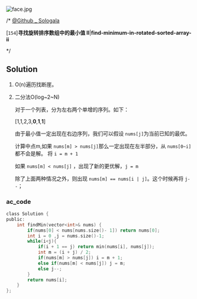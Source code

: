 ![face.jpg](https://pic.leetcode-cn.com/5f44c38cfca16ba4f3886e1c9e298c5ab18a215dc25e965ec357a430e783b3af-face.jpg)

/*
[@Github _ Sologala](https://github.com/Sologala/LeetCode.git)

[`154`]**寻找旋转排序数组中的最小值 II**|**find-minimum-in-rotated-sorted-array-ii**

*/



## **Solution** 

1. O(n)遍历找断崖。

2. 二分法O(log~2~N)

    对于一个列表，分为左右两个单增的序列。如下：

    [1,1,2,3,**0**,**1**,**1**]

    由于最小值一定出现在右边序列，我们可以假设 `nums[j]`为当前已知的最优。

    计算中点m,如果 `nums[m] > nums[j]`那么一定出现在左半部分，从 `nums[0~i]` 都不会是解。 将 ` i = m + 1 `

    如果 `nums[m] < nums[j]` ，出现了新的更优解，`j = m`

    除了上面两种情况之外，则出现 `nums[m] == nums[i | j]`。这个时候再将 `j--`；

### **ac_code**
```c
class Solution {
public:
    int findMin(vector<int>& nums) {
        if(nums[0] < nums[nums.size()- 1]) return nums[0];
        int i = 0 ,j = nums.size()-1;
        while(i<j){
            if(i + 1 == j) return min(nums[i], nums[j]);
            int m = (i + j) / 2;
            if(nums[m] > nums[j]) i = m + 1;
            else if(nums[m] < nums[j]) j = m;
            else j--;
        }
        return nums[i];
    }
};
```